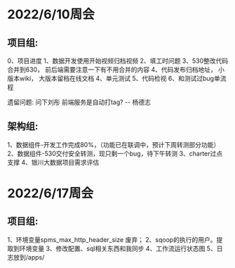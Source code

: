 
# 2022/6/10周会

## 项目组:
0、项目进度
1、数据开发使用开始视频归档视频
2、填工时问题
3、530整改代码合并到630， 前后端需要注意一下有不用合并的内容
4、代码发布归档地址， 小版本wiki， 大版本留档在线文档
4、单元测试
5、代码检视
6、和测试过bug单流程

遗留问题: 
问下刘彤 前端服务是自动打tag? -- 杨德志  

## 架构组:
1、数据组件-开发工作完成80%，（功能已在联调中，预计下周转测部分功能）
2、数据组件-530交付安全转测，现只剩一个bug，待下午转测
3、charter过点支撑
4、银川大数据项目需求评估



# 2022/6/17周会

## 项目组:
1、环境变量spms_max_http_header_size 废弃；
2、sqoop的执行的用户。提取到环境变量
3、修改配置、sql相关东西和我同步
4、工作流运行状态图
5、日志放到/apps/



